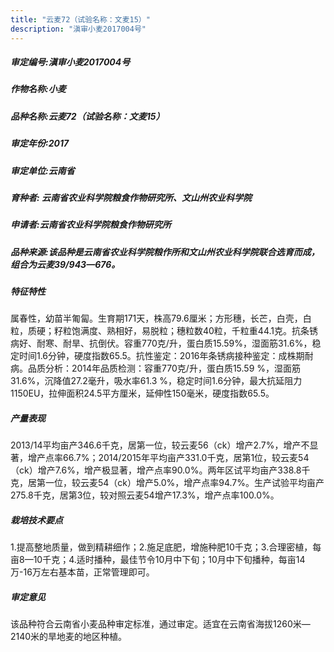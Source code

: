 ```yaml
---
title: "云麦72（试验名称：文麦15）"
description: "滇审小麦2017004号"
---
```

##### 审定编号:滇审小麦2017004号

##### 作物名称:小麦

##### 品种名称:云麦72（试验名称：文麦15）

##### 审定年份:2017

##### 审定单位:云南省

##### 育种者: 云南省农业科学院粮食作物研究所、文山州农业科学院

##### 申请者:云南省农业科学院粮食作物研究所

##### 品种来源:该品种是云南省农业科学院粮作所和文山州农业科学院联合选育而成，组合为云麦39/943—676。

##### 特征特性
属春性，幼苗半匍匐。生育期171天，株高79.6厘米；方形穗，长芒，白壳，白粒，质硬；籽粒饱满度、熟相好，易脱粒；穗粒数40粒，千粒重44.1克。抗条锈病好、耐寒、耐旱、抗倒伏。容重770克/升，蛋白质15.59%，湿面筋31.6%，稳定时间1.6分钟，硬度指数65.5。抗性鉴定：2016年条锈病接种鉴定：成株期耐病。品质分析：2014年品质检测：容重770克/升，蛋白质15.59 %，湿面筋31.6%，沉降值27.2毫升，吸水率61.3 %，稳定时间1.6分钟，最大抗延阻力1150EU，拉伸面积24.5平方厘米，延伸性150毫米，硬度指数65.5。

##### 产量表现
2013/14平均亩产346.6千克，居第一位，较云麦56（ck）增产2.7%，增产不显著，增产点率66.7%；2014/2015年平均亩产331.0千克，居第1位，较云麦54（ck）增产7.6%，增产极显著，增产点率90.0%。两年区试平均亩产338.8千克，居第一位，较云麦54（ck）增产5.0%，增产点率94.7%。生产试验平均亩产275.8千克，居第3位，较对照云麦54增产17.3%，增产点率100.0%。

##### 栽培技术要点
1.提高整地质量，做到精耕细作；2.施足底肥，增施种肥10千克；3.合理密植，每亩8—10千克；4.适时播种，最佳节令10月中下旬；10月中下旬播种，每亩14万-16万左右基本苗，正常管理即可。

##### 审定意见
该品种符合云南省小麦品种审定标准，通过审定。适宜在云南省海拔1260米—2140米的旱地麦的地区种植。
